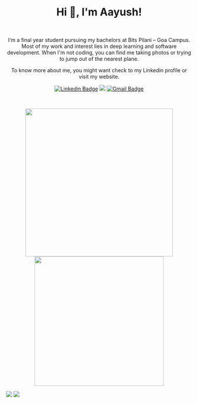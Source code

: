 <h1 align="center">Hi 👋, I'm Aayush!</h1>
<br>
<p align="center">
I’m a final year student pursuing my bachelors at Bits Pilani – Goa Campus. Most of my work and interest lies in deep learning and software development. When I'm not coding, you can find me taking photos or trying to jump out of the nearest plane.
</p>
<p align="center"> 
  To know more about me, you might want check to my Linkedin profile or visit my website.
</p>

<div align="center">

  [![Linkedin Badge](https://img.shields.io/badge/-aayush1729-blue?style=flat-square&logo=Linkedin&logoColor=white&link=https://www.linkedin.com/in/aayush1729/)](https://www.linkedin.com/in/aayush1729/)
  [![](https://img.shields.io/badge/aayushsingla.github.io-000000?style=flat-square&logo=About.me&logoColor=white&link=https://aayushsingla.github.io/)](https://aayushsingla.github.io/)
  [![Gmail Badge](https://img.shields.io/badge/-aayushsingla1729-c14438?style=flat-square&logo=Gmail&logoColor=white&link=mailto:aayushsingla1729@gmail.com)](mailto:aayushsingla1729@gmail.com)
</div>
<br>

<p align = "center">
  <img src = "https://github-readme-stats.vercel.app/api?username=aayushsingla&show_icons=true&theme=bear&count_private=true&hide=stars&custom_title=Aayush Singla's 2021 stats" width = 400>
  <img src = "https://github-readme-streak-stats.herokuapp.com?user=aayushsingla&theme=dark" width = 350>  

[![](https://komarev.com/ghpvc/?username=aayushsingla&style=flat-square&label=Views)]()
![](https://badges.pufler.dev/visits/aayushsingla/aayushsingla?color=black&logo=github&style=flat-square)
